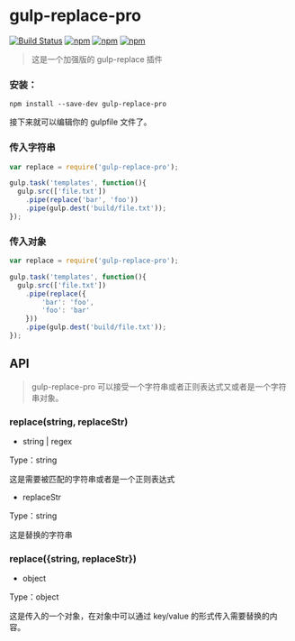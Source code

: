 # gulp-replace-pro
[![Build Status](https://travis-ci.org/F-happy/gulp-replace-pro.svg?branch=master)](https://travis-ci.org/F-happy/gulp-replace-pro)
[![npm](https://img.shields.io/npm/v/gulp-replace-pro.svg?style=flat-square)](https://www.npmjs.com/package/gulp-replace-pro)
[![npm](https://img.shields.io/npm/l/gulp-replace-pro.svg?style=flat-square)](https://www.npmjs.com/package/gulp-replace-pro)
[![npm](https://img.shields.io/npm/dt/gulp-replace-pro.svg?style=flat-square)](https://www.npmjs.com/package/gulp-replace-pro)
> 这是一个加强版的 gulp-replace 插件

### 安装：
```
npm install --save-dev gulp-replace-pro
```
接下来就可以编辑你的 gulpfile 文件了。

### 传入字符串
```javascript
var replace = require('gulp-replace-pro');

gulp.task('templates', function(){
  gulp.src(['file.txt'])
    .pipe(replace('bar', 'foo'))
    .pipe(gulp.dest('build/file.txt'));
});
```

### 传入对象
```javascript
var replace = require('gulp-replace-pro');

gulp.task('templates', function(){
  gulp.src(['file.txt'])
    .pipe(replace({
    	'bar': 'foo',
    	'foo': 'bar'
    }))
    .pipe(gulp.dest('build/file.txt'));
});
```

## API
> gulp-replace-pro 可以接受一个字符串或者正则表达式又或者是一个字符串对象。

### replace(string, replaceStr)

* string | regex

Type：string

这是需要被匹配的字符串或者是一个正则表达式

* replaceStr

Type：string

这是替换的字符串

### replace({string, replaceStr})

* object

Type：object

这是传入的一个对象，在对象中可以通过 key/value 的形式传入需要替换的内容。
